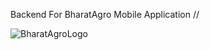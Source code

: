 Backend For BharatAgro Mobile Application
//

![BharatAgroLogo](https://github.com/004ujala/tomatoRepo/assets/91172425/a855d3cd-5a82-41ff-b263-44e33034f7bb)
